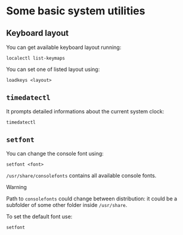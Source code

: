 # Some basic system utilities

## Keyboard layout

You can get available keyboard layout running:

```shell
localectl list-keymaps
```

You can set one of listed layout using:

```shell
loadkeys <layout>
```

## `timedatectl`

It prompts detailed informations about the current system clock:

```shell
timedatectl
```

## `setfont`

You can change the console font using:

```shell
setfont <font>
```

`/usr/share/consolefonts` contains all available console fonts. 

> [!WARNING]
> 
> Path to `consolefonts` could change between distribution: it could be a subfolder of some other folder inside `/usr/share`. 

To set the default font use:

```shell
setfont
```